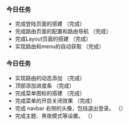 ### 今日任务
+ 完成登陆页面的搭建 （完成）
+ 完成路由页面的配置和路由导航 （完成）
+ 完成Layout页面的搭建 （完成）
+ 实现路由和menu的自动获取 （完成）
### 今日任务
+ 实现路由的动态添加  （完成）
+ 顶部添加进度条  （完成）
+ 完成菜单图标的搭建 （完成）
+ 完成菜单的开启关闭效果 （完成）
+ 完成 navbar 右侧的头像，包括退出登录。 （）
+ 完成主题、黑夜模式等设置。 （）
